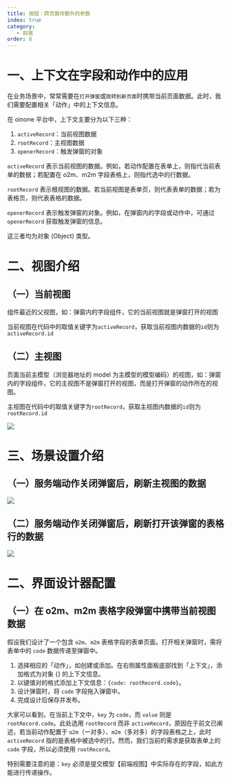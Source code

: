 ```yaml
---
title: 按钮：跨页面传额外的参数
index: true
category:
   - 前端
order: 8
---
```

# 一、上下文在字段和动作中的应用
在业务场景中，常常需要在`打开弹窗`或`跳转到新页面`时携带当前页面数据。此时，我们需要配置相关「动作」中的上下文信息。

在 oinone 平台中，上下文主要分为以下三种：

1. `activeRecord`：当前视图数据
2. `rootRecord`：主视图数据
3. `openerRecord`：触发弹窗的对象

`activeRecord` 表示当前视图的数据。例如，若动作配置在表单上，则指代当前表单的数据；若配置在 o2m、m2m 字段表格上，则指代选中的行数据。

`rootRecord` 表示根视图的数据。若当前视图是表单页，则代表表单的数据；若为表格页，则代表表格的数据。

`openerRecord` 表示触发弹窗的对象。例如，在弹窗内的字段或动作中，可通过 `openerRecord` 获取触发弹窗的信息。

这三者均为对象 (Object) 类型。

# 二、视图介绍
## （一）当前视图
组件最近的父视图，如：弹窗内的字段组件，它的当前视图就是弹窗打开的视图

当前视图在代码中的取值关键字为`activeRecord`，获取当前视图内数据的`id`则为`activeRecord.id`

## （二）主视图
页面当前主模型（浏览器地址的 model 为主模型的模型编码）的视图，如：弹窗内的字段组件，它的主视图不是弹窗打开的视图，而是打开弹窗的动作所在的视图。

主视图在代码中的取值关键字为`rootRecord`，获取主视图内数据的`id`则为`rootRecord.id`

![](https://oinone-jar.oss-cn-zhangjiakou.aliyuncs.com/welcome-document/Development/CommonSolutions/WX20240606-163748-1024x513.png)

# 三、场景设置介绍
## （一）服务端动作关闭弹窗后，刷新主视图的数据
![](https://oinone-jar.oss-cn-zhangjiakou.aliyuncs.com/welcome-document/Development/CommonSolutions/WX20240606-164436-1024x648.png)

## （二）服务端动作关闭弹窗后，刷新打开该弹窗的表格行的数据
![](https://oinone-jar.oss-cn-zhangjiakou.aliyuncs.com/welcome-document/Development/CommonSolutions/WX20240606-164605-1024x688.png)

# 二、界面设计器配置
## （一）在 o2m、m2m 表格字段弹窗中携带当前视图数据
假设我们设计了一个包含 `o2m`、`m2m` 表格字段的表单页面。打开相关弹窗时，需将表单中的 `code` 数据传递至弹窗中。

1. 选择相应的「动作」，如创建或添加。在右侧属性面板底部找到「上下文」，添加格式为对象 {} 的上下文信息。
2. 以键值对的格式添加上下文信息：`{code: rootRecord.code}`。
3. 设计弹窗时，将 `code` 字段拖入弹窗中。
4. 完成设计后保存并发布。

大家可以看到，在当前上下文中，`key` 为 `code`，而 `value` 则是 `rootRecord.code`。此处选用 `rootRecord` 而非 `activeRecord`，原因在于前文已阐述，若当前动作配置于 `o2m`（一对多）、`m2m`（多对多）的字段表格之上，此时 `activeRecord` 指的是表格中被选中的行。然而，我们当前的需求是获取表单上的 `code` 字段，所以必须使用 `rootRecord`。

特别需要注意的是：`key` 必须是提交模型【前端视图】中实际存在的字段，如此方能进行传递操作。

